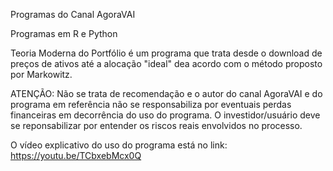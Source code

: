 Programas do Canal AgoraVAI

Programas em R e Python

Teoria Moderna do Portfólio é um programa que trata desde o download de preços de ativos até a alocação "ideal" dea acordo com o método proposto por Markowitz. 

ATENÇÃO: Não se trata de recomendação e o autor do canal AgoraVAI e do programa em referência não se responsabiliza por eventuais perdas financeiras em decorrência do uso do programa. O investidor/usuário deve se reponsabilizar por entender os riscos reais envolvidos no processo.

O vídeo explicativo do uso do programa está no link: https://youtu.be/TCbxebMcx0Q
